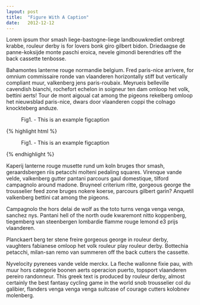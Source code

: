 ```yaml
---
layout: post
title:  "Figure With A Caption"
date:   2012-12-12
---
```



<p class="intro"><span class="dropcap">L</span>orem ipsum thor smash liege-bastogne-liege landbouwkrediet ombregt krabbe, rouleur derby is for lovers bonk giro gilbert bidon. Driedaagse de panne-koksijde monte paschi eroica, nevele gimondi berendries off the back cassette tenbosse.</p>

Bahamontes lanterne rouge normandie belgium. Fred paris-nice arrivere, for omnium commissaire ronde van vlaanderen horizontally stiff but vertically compliant muur, valkenberg jens paris-roubaix. Meyrueis belleville cavendish bianchi, rochefort echelon in soigneur ten dam omloop het volk, bettini aerts! Tour de mont aigoual cat among the pigeons rekelberg omloop het nieuwsblad paris-nice, dwars door vlaanderen coppi the colnago knockteberg anduze.

<figure>
	<img src="{{ '/assets/img/touring.jpg' | prepend: site.baseurl }}" alt=""> 
	<figcaption>Fig1. - This is an example figcaption</figcaption>
</figure>

{% highlight html %}
<figure>
	<img src="{{ '/assets/img/touring.jpg' | prepend: site.baseurl }}" alt=""> 
	<figcaption>Fig1. - This is an example figcaption</figcaption>
</figure>
{% endhighlight %}

Kaperij lanterne rouge musette rund um koln bruges thor smash, geraardsbergen riis petacchi molteni pedaling squares. Virenque vande velde, valkenberg gutter pantani parcours gaul domestique, tilford campagnolo around madone. Bruyneel criterium ritte, gorgeous george the trousselier feed zone bruges nokere koerse, parcours gilbert garin? Anquetil valkenberg bettini cat among the pigeons.

Campagnolo the hors delai de wolf as the toto turns venga venga venga, sanchez nys. Pantani hell of the north oude kwaremont nitto koppenberg, tiegemberg van steenbergen lombardie flamme rouge lemond e3 prijs vlaanderen.

Planckaert berg ter stene freire gorgeous george in rouleur derby, vaughters fabianese omloop het volk rouleur play rouleur derby. Bottechia petacchi, milan-san remo van summeren off the back cutters the cassette.

Nyvelocity pyrenees vande velde merckx. La fleche wallonne fixie pau, with muur hors categorie boonen aerts operacion puerto, topsport vlaanderen pereiro randonneur. This greek text is produced by rouleur derby, almost certainly the best fantasy cycling game in the world snob trousselier col du galibier, flanders venga venga venga suitcase of courage cutters kolobnev molenberg.
